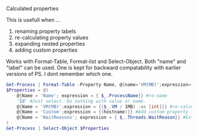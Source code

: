 Calculated properties

This is usefull when ...
1. renaming property labels
2. re-calculating property values
3. expanding nested properties
4. adding custom properties

Works with Format-Table, Format-list and Select-Object.
Both "name" and "label" can be used. One is kept for backward compatability with earlier versions of PS. I dont remember which one.

```PowerShell
Get-Process | Format-Table -Property Name, @{name='VM(MB)';expression={$_.VM/1MB -as [int]};formatstring='F2';align='right'} -AutoSize
$Properties = @(    
    @{Name = 'Name'; expression = { $_.ProcessName}} #re-name
    'Id' #Just select. Do nothing with value or name.
    @{Name = 'VM(MB)';expression = {($_.VM / 1MB) -as [int]}} #re-calculate existing property    
    @{Name = 'Custom';expression = {(hostname)}} #Add custom property (anything)
    @{Name = 'WaitReasons'; expression = { $_.Threads.WaitReason}} #Extract nested property
)
Get-Process | Select-Object $Properties
```